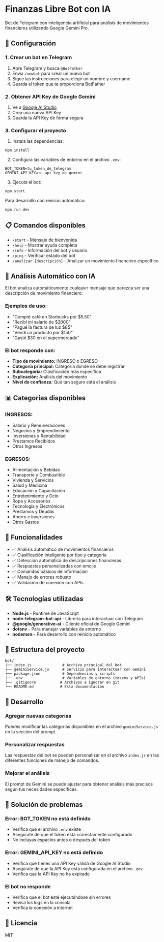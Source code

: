 # Finanzas Libre Bot con IA

Bot de Telegram con inteligencia artificial para análisis de movimientos financieros utilizando Google Gemini Pro.

## 🚀 Configuración

### 1. Crear un bot en Telegram

1. Abre Telegram y busca `@BotFather`
2. Envía `/newbot` para crear un nuevo bot
3. Sigue las instrucciones para elegir un nombre y username
4. Guarda el token que te proporciona BotFather

### 2. Obtener API Key de Google Gemini

1. Ve a [Google AI Studio](https://makersuite.google.com/app/apikey)
2. Crea una nueva API Key
3. Guarda la API Key de forma segura

### 3. Configurar el proyecto

1. Instala las dependencias:
```bash
npm install
```

2. Configura las variables de entorno en el archivo `.env`:
```env
BOT_TOKEN=tu_token_de_telegram
GEMINI_API_KEY=tu_api_key_de_gemini
```

3. Ejecuta el bot:
```bash
npm start
```

Para desarrollo con reinicio automático:
```bash
npm run dev
```

## 📋 Comandos disponibles

- `/start` - Mensaje de bienvenida
- `/help` - Mostrar ayuda completa
- `/info` - Información del bot y usuario
- `/ping` - Verificar estado del bot
- `/analizar [descripción]` - Analizar un movimiento financiero específico

## 🧠 Análisis Automático con IA

El bot analiza automáticamente cualquier mensaje que parezca ser una descripción de movimiento financiero:

### Ejemplos de uso:
- "Compré café en Starbucks por $5.50"
- "Recibí mi salario de $2000"
- "Pagué la factura de luz $85"
- "Vendí un producto por $150"
- "Gasté $30 en el supermercado"

### El bot responde con:
- **Tipo de movimiento:** INGRESO o EGRESO
- **Categoría principal:** Categoría donde se debe registrar
- **Subcategoría:** Clasificación más específica
- **Explicación:** Análisis del movimiento
- **Nivel de confianza:** Qué tan seguro está el análisis

## 📊 Categorías disponibles

### INGRESOS:
- Salario y Remuneraciones
- Negocios y Emprendimiento
- Inversiones y Rentabilidad
- Prestamos Recibidos
- Otros Ingresos

### EGRESOS:
- Alimentación y Bebidas
- Transporte y Combustible
- Vivienda y Servicios
- Salud y Medicina
- Educación y Capacitación
- Entretenimiento y Ocio
- Ropa y Accesorios
- Tecnología y Electrónicos
- Prestamos y Deudas
- Ahorro e Inversiones
- Otros Gastos

## 🎯 Funcionalidades

- ✅ Análisis automático de movimientos financieros
- ✅ Clasificación inteligente por tipo y categoría
- ✅ Detección automática de descripciones financieras
- ✅ Respuestas personalizadas con emojis
- ✅ Comandos básicos de información
- ✅ Manejo de errores robusto
- ✅ Validación de conexión con APIs

## 🛠️ Tecnologías utilizadas

- **Node.js** - Runtime de JavaScript
- **node-telegram-bot-api** - Librería para interactuar con Telegram
- **@google/generative-ai** - Cliente oficial de Google Gemini
- **dotenv** - Para manejar variables de entorno
- **nodemon** - Para desarrollo con reinicio automático

## 📝 Estructura del proyecto

```
bot/
├── index.js              # Archivo principal del bot
├── geminiService.js      # Servicio para interactuar con Gemini
├── package.json          # Dependencias y scripts
├── .env                  # Variables de entorno (tokens y APIs)
├── .gitignore           # Archivos a ignorar en git
└── README.md            # Esta documentación
```

## 🔧 Desarrollo

### Agregar nuevas categorías
Puedes modificar las categorías disponibles en el archivo `geminiService.js` en la sección del prompt.

### Personalizar respuestas
Las respuestas del bot se pueden personalizar en el archivo `index.js` en las diferentes funciones de manejo de comandos.

### Mejorar el análisis
El prompt de Gemini se puede ajustar para obtener análisis más precisos según tus necesidades específicas.

## 🚨 Solución de problemas

### Error: BOT_TOKEN no está definido
- Verifica que el archivo `.env` existe
- Asegúrate de que el token está correctamente configurado
- No incluyas espacios antes o después del token

### Error: GEMINI_API_KEY no está definido
- Verifica que tienes una API Key válida de Google AI Studio
- Asegúrate de que la API Key está configurada en el archivo `.env`
- Verifica que la API Key no ha expirado

### El bot no responde
- Verifica que el bot esté ejecutándose sin errores
- Revisa los logs en la consola
- Verifica la conexión a internet

## 📄 Licencia

MIT
